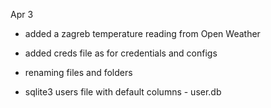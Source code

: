 Apr 3

- added a zagreb temperature reading from Open Weather
- added creds file as for credentials and configs
- renaming files and folders

- sqlite3 users file with default columns
       - user.db
